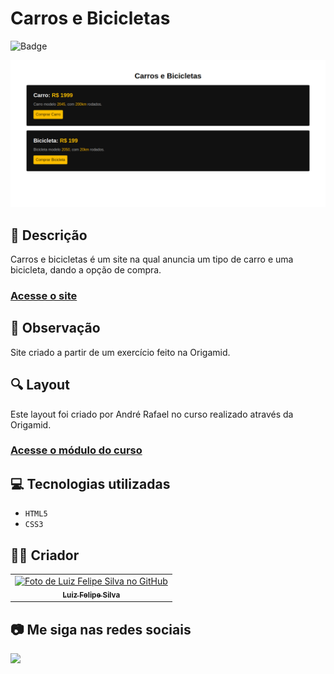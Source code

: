 # Carros e Bicicletas
![Badge](http://img.shields.io/static/v1?label=STATUS&message=CONCLUIDO&color=GREEN&style=for-the-badge)   

<img src="https://github.com/luizfelipe9627/carros-e-bicicletas/blob/master/assets/image/carros-e-bicicletas.png" alt="Site">

## 📄 Descrição
Carros e bicicletas é um site na qual anuncia um tipo de carro e uma bicicleta, dando a opção de compra.

### <a href="https://luizfelipe9627.github.io/carros-e-bicicletas">Acesse o site</a>

## 📑 Observação
Site criado a partir de um exercício feito na Origamid.

## 🔍 Layout 
Este layout foi criado por André Rafael no curso realizado através da Origamid.

### <a href="https://www.origamid.com/curso/html-e-css-para-iniciantes/">Acesse o módulo do curso</a>

## 💻 Tecnologias utilizadas

- ``HTML5``
- ``CSS3``

## 🧑‍💻 Criador

<table>
  <tr>
    <td align="center">
      <a href="https://github.com/luizfelipe9627">
        <img src="https://github.com/luizfelipe9627.png" width="100px;" alt="Foto de Luiz Felipe Silva no GitHub"/><br>
        <sub>
          <b>Luiz Felipe Silva</b>
        </sub>
      </a>
    </td>
  </tr>
</table>

## 📷 Me siga nas redes sociais<br>

<p align="left">
  <a href="https://www.linkedin.com/in/luizfelipe9627/" target="_blank"><img src="https://img.shields.io/badge/-LinkedIn-%230077B5?style=for-the-badge&logo=linkedin&logoColor=white"></a>
</p>
